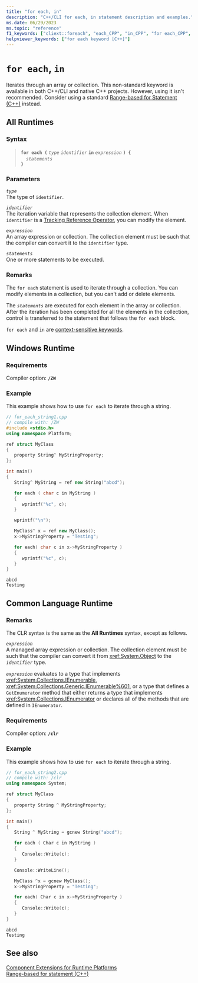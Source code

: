 ```yaml
---
title: "for each, in"
description: "C++/CLI for each, in statement description and examples."
ms.date: 06/29/2023
ms.topic: "reference"
f1_keywords: ["cliext::foreach", "each_CPP", "in_CPP", "for each_CPP", "for each", "in"]
helpviewer_keywords: ["for each keyword [C++]"]
---
```

# `for each`, `in`

Iterates through an array or collection. This non-standard keyword is available in both C++/CLI and native C++ projects. However, using it isn't recommended. Consider using a standard [Range-based for Statement (C++)](../cpp/range-based-for-statement-cpp.md) instead.

## All Runtimes

### Syntax

> **`for each (`** *`type`* *`identifier`* **`in`** *`expression`* **`) {`**\
> &emsp;*`statements`*\
> **`}`**

### Parameters

*`type`*\
The type of `identifier`.

*`identifier`*\
The iteration variable that represents the collection element.  When `identifier` is a [Tracking Reference Operator](../extensions/tracking-reference-operator-cpp-component-extensions.md), you can modify the element.

*`expression`*\
An array expression or collection. The collection element must be such that the compiler can convert it to the `identifier` type.

*`statements`*\
One or more statements to be executed.

### Remarks

The `for each` statement is used to iterate through a collection. You can modify elements in a collection, but you can't add or delete elements.

The *`statements`* are executed for each element in the array or collection. After the iteration has been completed for all the elements in the collection, control is transferred to the statement that follows the `for each` block.

`for each` and `in` are [context-sensitive keywords](../extensions/context-sensitive-keywords-cpp-component-extensions.md).

## Windows Runtime

### Requirements

Compiler option: **`/ZW`**

### Example

This example shows how to use `for each` to iterate through a string.

```cpp
// for_each_string1.cpp
// compile with: /ZW
#include <stdio.h>
using namespace Platform;

ref struct MyClass
{
   property String^ MyStringProperty;
};

int main()
{
   String^ MyString = ref new String("abcd");

   for each ( char c in MyString )
   {
      wprintf("%c", c);
   }

   wprintf("\n");

   MyClass^ x = ref new MyClass();
   x->MyStringProperty = "Testing";

   for each( char c in x->MyStringProperty )
   {
      wprintf("%c", c);
   }
}
```

```Output
abcd
Testing
```

## Common Language Runtime

### Remarks

The CLR syntax is the same as the **All Runtimes** syntax, except as follows.

*`expression`*\
A managed array expression or collection. The collection element must be such that the compiler can convert it from <xref:System.Object> to the *`identifier`* type.

*`expression`* evaluates to a type that implements <xref:System.Collections.IEnumerable>, <xref:System.Collections.Generic.IEnumerable%601>, or a type that defines a `GetEnumerator` method that either returns a type that implements <xref:System.Collections.IEnumerator> or declares all of the methods that are defined in `IEnumerator`.

### Requirements

Compiler option: **`/clr`**

### Example

This example shows how to use `for each` to iterate through a string.

```cpp
// for_each_string2.cpp
// compile with: /clr
using namespace System;

ref struct MyClass
{
   property String ^ MyStringProperty;
};

int main()
{
   String ^ MyString = gcnew String("abcd");

   for each ( Char c in MyString )
   {
      Console::Write(c);
   }

   Console::WriteLine();

   MyClass ^x = gcnew MyClass();
   x->MyStringProperty = "Testing";

   for each( Char c in x->MyStringProperty )
   {
      Console::Write(c);
   }
}
```

```Output
abcd
Testing
```

## See also

[Component Extensions for Runtime Platforms](../extensions/component-extensions-for-runtime-platforms.md)\
[Range-based for statement (C++)](../cpp/range-based-for-statement-cpp.md)
